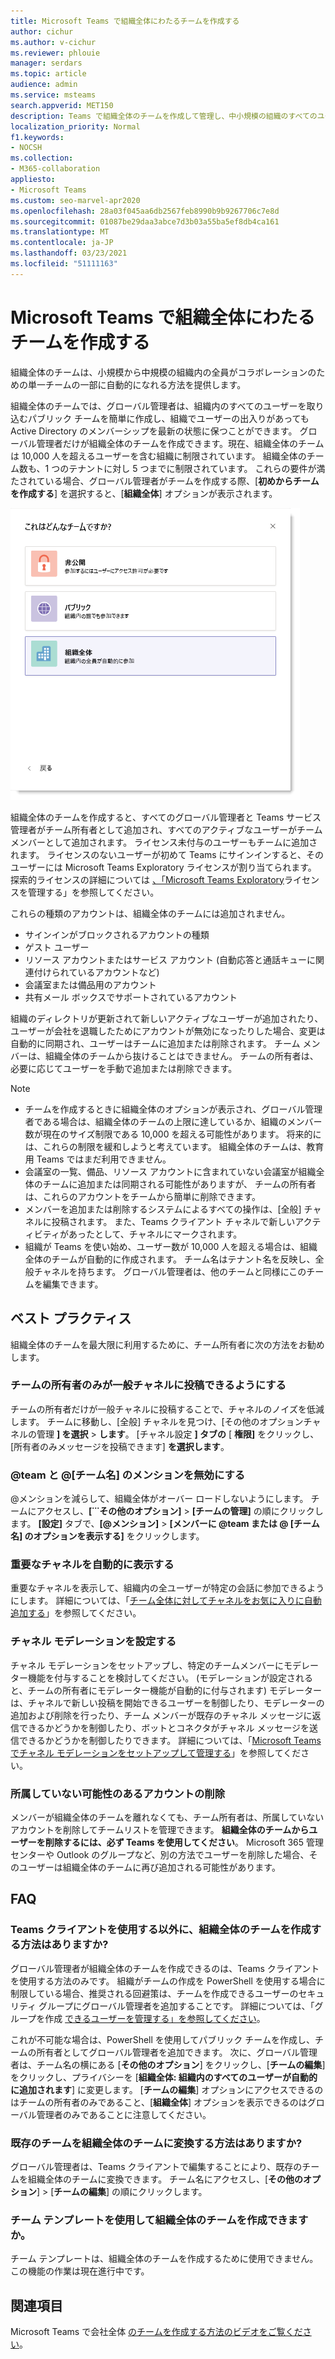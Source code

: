 ```yaml
---
title: Microsoft Teams で組織全体にわたるチームを作成する
author: cichur
ms.author: v-cichur
ms.reviewer: phlouie
manager: serdars
ms.topic: article
audience: admin
ms.service: msteams
search.appverid: MET150
description: Teams で組織全体のチームを作成して管理し、中小規模の組織のすべてのユーザーが自動的に共同作業を行う方法について学習します。
localization_priority: Normal
f1.keywords:
- NOCSH
ms.collection:
- M365-collaboration
appliesto:
- Microsoft Teams
ms.custom: seo-marvel-apr2020
ms.openlocfilehash: 28a03f045aa6db2567feb8990b9b9267706c7e8d
ms.sourcegitcommit: 01087be29daa3abce7d3b03a55ba5ef8db4ca161
ms.translationtype: MT
ms.contentlocale: ja-JP
ms.lasthandoff: 03/23/2021
ms.locfileid: "51111163"
---
```

# <a name="create-an-org-wide-team-in-microsoft-teams"></a>Microsoft Teams で組織全体にわたるチームを作成する

組織全体のチームは、小規模から中規模の組織内の全員がコラボレーションのための単一チームの一部に自動的になれる方法を提供します。

組織全体のチームでは、グローバル管理者は、組織内のすべてのユーザーを取り込むパブリック チームを簡単に作成し、組織でユーザーの出入りがあっても Active Directory のメンバーシップを最新の状態に保つことができます。 グローバル管理者だけが組織全体のチームを作成できます。現在、組織全体のチームは 10,000 人を超えるユーザーを含む組織に制限されています。 組織全体のチーム数も、1 つのテナントに対し 5 つまでに制限されています。 これらの要件が満たされている場合、グローバル管理者がチームを作成する際、[**初めからチームを作成する**] を選択すると、[**組織全体**] オプションが表示されます。 

![組織全体のチームを作成するための [組織全体] オプションのスクリーンショット](media/create-org-wide-team.png "組織全体のチームを作成するための [組織全体] オプションのスクリーンショット")

組織全体のチームを作成すると、すべてのグローバル管理者と Teams サービス管理者がチーム所有者として追加され、すべてのアクティブなユーザーがチーム メンバーとして追加されます。 ライセンス未付与のユーザーもチームに追加されます。 ライセンスのないユーザーが初めて Teams にサインインすると、そのユーザーには Microsoft Teams Exploratory ライセンスが割り当てられます。 探索的ライセンスの詳細については [、「Microsoft Teams Exploratory](teams-exploratory.md)ライセンスを管理する」を参照してください。 

これらの種類のアカウントは、組織全体のチームには追加されません。

- サインインがブロックされるアカウントの種類
- ゲスト ユーザー
- リソース アカウントまたはサービス アカウント (自動応答と通話キューに関連付けられているアカウントなど)
- 会議室または備品用のアカウント
- 共有メール ボックスでサポートされているアカウント

組織のディレクトリが更新されて新しいアクティブなユーザーが追加されたり、ユーザーが会社を退職したためにアカウントが無効になったりした場合、変更は自動的に同期され、ユーザーはチームに追加または削除されます。 チーム メンバーは、組織全体のチームから抜けることはできません。 チームの所有者は、必要に応じてユーザーを手動で追加または削除できます。

> [!NOTE]
> - チームを作成するときに組織全体のオプションが表示され、グローバル管理者である場合は、組織全体のチームの上限に達しているか、組織のメンバー数が現在のサイズ制限である 10,000 を超える可能性があります。 将来的には、これらの制限を緩和しようと考えています。 組織全体のチームは、教育用 Teams ではまだ利用できません。
> - 会議室の一覧、備品、リソース アカウントに含まれていない会議室が組織全体のチームに追加または同期される可能性がありますが、 チームの所有者は、これらのアカウントをチームから簡単に削除できます。
> - メンバーを追加または削除するシステムによるすべての操作は、[全般] チャネルに投稿されます。 また、Teams クライアント チャネルで新しいアクティビティがあったとして、チャネルにマークされます。
> - 組織が Teams を使い始め、ユーザー数が 10,000 人を超える場合は、組織全体のチームが自動的に作成されます。 チーム名はテナント名を反映し、全般チャネルを持ちます。 グローバル管理者は、他のチームと同様にこのチームを編集できます。 

## <a name="best-practices"></a>ベスト プラクティス

組織全体のチームを最大限に利用するために、チーム所有者に次の方法をお勧めします。

### <a name="allow-only-team-owners-to-post-to-the-general-channel"></a>チームの所有者のみが一般チャネルに投稿できるようにする

チームの所有者だけが一般チャネルに投稿することで、チャネルのノイズを低減します。 チームに移動し、[全般] チャネルを見つけ、[その他のオプションチャネルの管理 **] を選択**  >  **します**。 [チャネル設定 **] タブの** [ **権限]** をクリックし、[所有者のみメッセージを投稿できます] **を選択します**。

### <a name="turn-off-team-and-team-name-mentions"></a>@team と @[チーム名] のメンションを無効にする

 @メンションを減らして、組織全体がオーバー ロードしないようにします。 チームにアクセスし、**[˙˙˙その他のオプション]** > **[チームの管理]** の順にクリックします。 **[設定]** タブで、<strong>[@メンション]</strong> > **[メンバーに @team または @ [チーム名] のオプションを表示する]** をクリックします。 

### <a name="automatically-show-important-channels"></a>重要なチャネルを自動的に表示する

重要なチャネルを表示して、組織内の全ユーザーが特定の会話に参加できるようにします。 詳細については、「[チーム全体に対してチャネルをお気に入りに自動追加する](https://support.office.com/article/auto-favorite-channels-for-the-whole-team-a948272c-5aa5-429c-863c-4e1e1cd6b0f6)」を参照してください。 

### <a name="set-up-channel-moderation"></a>チャネル モデレーションを設定する

チャネル モデレーションをセットアップし、特定のチームメンバーにモデレーター機能を付与することを検討してください。 (モデレーションが設定されると、チームの所有者にモデレーター機能が自動的に付与されます) モデレーターは、チャネルで新しい投稿を開始できるユーザーを制御したり、モデレーターの追加および削除を行ったり、チーム メンバーが既存のチャネル メッセージに返信できるかどうかを制御したり、ボットとコネクタがチャネル メッセージを送信できるかどうかを制御したりできます。 詳細については、「[Microsoft Teams でチャネル モデレーションをセットアップして管理する](manage-channel-moderation-in-teams.md)」を参照してください。

### <a name="remove-accounts-that-might-not-belong"></a>所属していない可能性のあるアカウントの削除

メンバーが組織全体のチームを離れなくても、チーム所有者は、所属していないアカウントを削除してチームリストを管理できます。 **組織全体のチームからユーザーを削除するには、必ず Teams を使用してください**。 Microsoft 365 管理センターや Outlook のグループなど、別の方法でユーザーを削除した場合、そのユーザーは組織全体のチームに再び追加される可能性があります。

## <a name="faq"></a>FAQ

### <a name="is-there-a-way-to-create-an-org-wide-team-other-than-using-the-teams-client"></a>Teams クライアントを使用する以外に、組織全体のチームを作成する方法はありますか?

グローバル管理者が組織全体のチームを作成できるのは、Teams クライアントを使用する方法のみです。 組織がチームの作成を PowerShell を使用する場合に制限している場合、推奨される回避策は、チームを作成できるユーザーのセキュリティ グループにグローバル管理者を追加することです。 詳細については、「グループを作成 [できるユーザーを管理する」を参照してください](/microsoft-365/admin/create-groups/manage-creation-of-groups)。

これが不可能な場合は、PowerShell を使用してパブリック チームを作成し、チームの所有者としてグローバル管理者を追加できます。 次に、グローバル管理者は、チーム名の横にある [**その他のオプション**] をクリックし、[**チームの編集**] をクリックし、プライバシーを [**組織全体: 組織内のすべてのユーザーが自動的に追加されます**] に変更します。 [**チームの編集**] オプションにアクセスできるのはチームの所有者のみであること、[**組織全体**] オプションを表示できるのはグローバル管理者のみであることに注意してください。

### <a name="is-there-a-way-to-convert-an-existing-team-to-an-org-wide-team"></a>既存のチームを組織全体のチームに変換する方法はありますか?

グローバル管理者は、Teams クライアントで編集することにより、既存のチームを組織全体のチームに変換できます。 チーム名にアクセスし、[**その他のオプション**] > [**チームの編集**] の順にクリックします。

### <a name="can-i-create-an-org-wide-team-using-a-team-template"></a>チーム テンプレートを使用して組織全体のチームを作成できますか。

チーム テンプレートは、組織全体のチームを作成するために使用できません。 この機能の作業は現在進行中です。 

## <a name="see-also"></a>関連項目

Microsoft Teams で会社全体 [のチームを作成する方法のビデオをご覧ください](https://support.office.com/article/037bb27a-bcc9-48fe-8d72-44d9482420a3)。